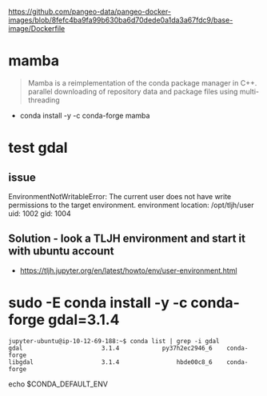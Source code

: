 https://github.com/pangeo-data/pangeo-docker-images/blob/8fefc4ba9fa99b630ba6d70dede0a1da3a67fdc9/base-image/Dockerfile


# mamba

> Mamba is a reimplementation of the conda package manager in C++. parallel downloading of repository data and package files using multi-threading

- conda install -y -c conda-forge mamba




# test gdal

## issue
EnvironmentNotWritableError: The current user does not have write permissions to the target environment.
  environment location: /opt/tljh/user
  uid: 1002
  gid: 1004

## Solution - look a TLJH environment and start it with ubuntu account

- https://tljh.jupyter.org/en/latest/howto/env/user-environment.html

# sudo -E conda install -y -c conda-forge gdal=3.1.4


```
jupyter-ubuntu@ip-10-12-69-188:~$ conda list | grep -i gdal
gdal                      3.1.4            py37h2ec2946_6    conda-forge
libgdal                   3.1.4                hbde00c8_6    conda-forge
```


echo $CONDA_DEFAULT_ENV
